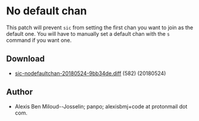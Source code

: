 No default chan
===============
This patch will prevent `sic` from setting the first chan you want to
join as the default one. You will have to manually set a default chan
with the `s` command if you want one.

Download
--------
* [sic-nodefaultchan-20180524-9bb34de.diff](sic-nodefaultchan-20180524-9bb34de.diff) (582) (20180524)

Author
------
* Alexis Ben Miloud--Josselin; panpo; alexisbmj+code at protonmail dot com.
